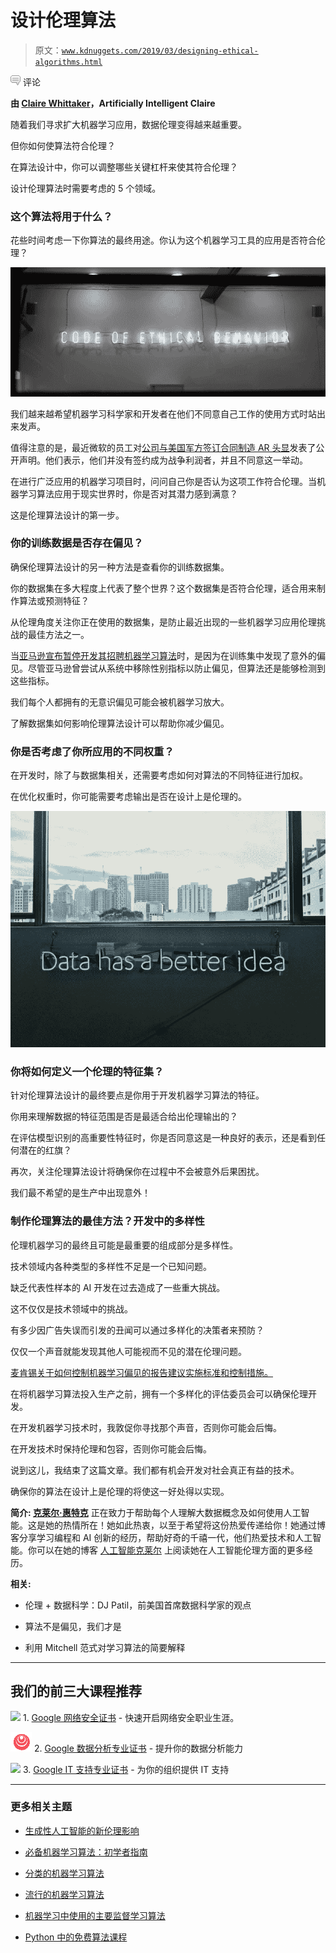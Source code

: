 # 设计伦理算法

> 原文：[`www.kdnuggets.com/2019/03/designing-ethical-algorithms.html`](https://www.kdnuggets.com/2019/03/designing-ethical-algorithms.html)

![c](img/3d9c022da2d331bb56691a9617b91b90.png) 评论

**由 [Claire Whittaker](https://www.artificiallyintelligentclaire.com/)，Artificially Intelligent Claire**

随着我们寻求扩大机器学习应用，数据伦理变得越来越重要。

但你如何使算法符合伦理？

在算法设计中，你可以调整哪些关键杠杆来使其符合伦理？

设计伦理算法时需要考虑的 5 个领域。

### 这个算法将用于什么？

花些时间考虑一下你算法的最终用途。你认为这个机器学习工具的应用是否符合伦理？

![Image](img/172a622ff39df43130ad6e11c25c0778.png)

我们越来越希望机器学习科学家和开发者在他们不同意自己工作的使用方式时站出来发声。

值得注意的是，最近微软的员工对[公司与美国军方签订合同制造 AR 头显](https://www.theguardian.com/technology/2019/feb/22/microsoft-protest-us-army-augmented-reality-headsets)发表了公开声明。他们表示，他们并没有签约成为战争利润者，并且不同意这一举动。

在进行广泛应用的机器学习项目时，问问自己你是否认为这项工作符合伦理。当机器学习算法应用于现实世界时，你是否对其潜力感到满意？

这是伦理算法设计的第一步。

### 你的训练数据是否存在偏见？

确保伦理算法设计的另一种方法是查看你的训练数据集。

你的数据集在多大程度上代表了整个世界？这个数据集是否符合伦理，适合用来制作算法或预测特征？

从伦理角度关注你正在使用的数据集，是防止最近出现的一些机器学习应用伦理挑战的最佳方法之一。

当[亚马逊宣布暂停开发其招聘机器学习算法](https://www.reuters.com/article/us-amazon-com-jobs-automation-insight/amazon-scraps-secret-ai-recruiting-tool-that-showed-bias-against-women-idUSKCN1MK08G)时，是因为在训练集中发现了意外的偏见。尽管亚马逊曾尝试从系统中移除性别指标以防止偏见，但算法还是能够检测到这些指标。

我们每个人都拥有的无意识偏见可能会被机器学习放大。

了解数据集如何影响伦理算法设计可以帮助你减少偏见。

### 你是否考虑了你所应用的不同权重？

在开发时，除了与数据集相关，还需要考虑如何对算法的不同特征进行加权。

在优化权重时，你可能需要考虑输出是否在设计上是伦理的。

![图片](img/71cb6480795ad012adb1e4a19170768c.png)

### 你将如何定义一个伦理的特征集？

针对伦理算法设计的最终要点是你用于开发机器学习算法的特征。

你用来理解数据的特征范围是否是最适合给出伦理输出的？

在评估模型识别的高重要性特征时，你是否同意这是一种良好的表示，还是看到任何潜在的红旗？

再次，关注伦理算法设计将确保你在过程中不会被意外后果困扰。

我们最不希望的是生产中出现意外！

### 制作伦理算法的最佳方法？开发中的多样性

伦理机器学习的最终且可能是最重要的组成部分是多样性。

技术领域内各种类型的多样性不足是一个已知问题。

缺乏代表性样本的 AI 开发在过去造成了一些重大挑战。

这不仅仅是技术领域中的挑战。

有多少因广告失误而引发的丑闻可以通过多样化的决策者来预防？

仅仅一个声音就能发现其他人可能视而不见的潜在伦理问题。

[麦肯锡关于如何控制机器学习偏见的报告建议实施标准和控制措施。](https://www.mckinsey.com/business-functions/risk/our-insights/controlling-machine-learning-algorithms-and-their-biases)

在将机器学习算法投入生产之前，拥有一个多样化的评估委员会可以确保伦理开发。

在开发机器学习技术时，我敦促你寻找那个声音，否则你可能会后悔。

在开发技术时保持伦理和包容，否则你可能会后悔。

说到这儿，我结束了这篇文章。我们都有机会开发对社会真正有益的技术。

确保你的算法在设计上是伦理的将使这一好处得以实现。

**简介: [克莱尔·惠特克](https://www.artificiallyintelligentclaire.com/)** 正在致力于帮助每个人理解大数据概念及如何使用人工智能。这是她的热情所在！她如此热衷，以至于希望将这份热爱传递给你！她通过博客分享学习编程和 AI 创新的经历，帮助好奇的千禧一代，他们热爱技术和人工智能。你可以在她的博客 [人工智能克莱尔](https://www.artificiallyintelligentclaire.com/) 上阅读她在人工智能伦理方面的更多经历。

**相关:**

+   伦理 + 数据科学：DJ Patil，前美国首席数据科学家的观点

+   算法不是偏见，我们才是

+   利用 Mitchell 范式对学习算法的简要解释

* * *

## 我们的前三大课程推荐

![](img/0244c01ba9267c002ef39d4907e0b8fb.png) 1\. [Google 网络安全证书](https://www.kdnuggets.com/google-cybersecurity) - 快速开启网络安全职业生涯。

![](img/e225c49c3c91745821c8c0368bf04711.png) 2\. [Google 数据分析专业证书](https://www.kdnuggets.com/google-data-analytics) - 提升你的数据分析能力

![](img/0244c01ba9267c002ef39d4907e0b8fb.png) 3\. [Google IT 支持专业证书](https://www.kdnuggets.com/google-itsupport) - 为你的组织提供 IT 支持

* * *

### 更多相关主题

+   [生成性人工智能的新伦理影响](https://www.kdnuggets.com/the-new-ethical-implications-of-generative-artificial-intelligence)

+   [必备机器学习算法：初学者指南](https://www.kdnuggets.com/2021/05/essential-machine-learning-algorithms-beginners.html)

+   [分类的机器学习算法](https://www.kdnuggets.com/2022/03/machine-learning-algorithms-classification.html)

+   [流行的机器学习算法](https://www.kdnuggets.com/2022/05/popular-machine-learning-algorithms.html)

+   [机器学习中使用的主要监督学习算法](https://www.kdnuggets.com/2022/06/primary-supervised-learning-algorithms-used-machine-learning.html)

+   [Python 中的免费算法课程](https://www.kdnuggets.com/2022/09/free-algorithms-python-course.html)

